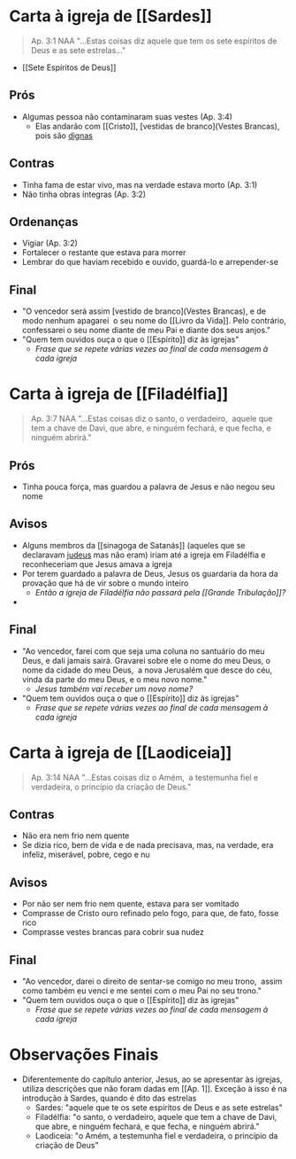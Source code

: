 # Carta à igreja de [[Sardes]]

> Ap. 3:1 NAA
> "...Estas coisas diz aquele que tem os sete espíritos de Deus e as sete estrelas..."

- [[Sete Espíritos de Deus]]
## Prós
- Algumas pessoa não contaminaram suas vestes (Ap. 3:4)
	- Elas andarão com [[Cristo]], [vestidas de branco](Vestes Brancas), pois são [dignas](Dignidade)
## Contras
- Tinha fama de estar vivo, mas na verdade estava morto (Ap. 3:1)
- Não tinha obras íntegras (Ap. 3:2)
## Ordenanças
- Vigiar (Ap. 3:2)
- Fortalecer o restante que estava para morrer
- Lembrar do que haviam recebido e ouvido, guardá-lo e arrepender-se
## Final
- "O vencedor será assim [vestido de branco](Vestes Brancas), e de modo nenhum apagarei  o seu nome do [[Livro da Vida]]. Pelo contrário, confessarei o seu nome diante de meu Pai e diante dos seus anjos."
- "Quem tem ouvidos ouça o que o [[Espírito]] diz às igrejas"
	- *Frase que se repete várias vezes ao final de cada mensagem à cada igreja*

# Carta à igreja de [[Filadélfia]]

> Ap. 3:7 NAA
> "...Estas coisas diz o santo, o verdadeiro,  aquele que tem a chave de Davi, que abre, e ninguém fechará, e que fecha, e ninguém abrirá."

## Prós
- Tinha pouca força, mas guardou a palavra de Jesus e não negou seu nome
## Avisos
- Alguns membros da [[sinagoga de Satanás]] (aqueles que se declaravam [judeus](Judeus.md) mas não eram) iriam até a igreja em Filadélfia e reconheceriam que Jesus amava a igreja
- Por terem guardado a palavra de Deus, Jesus os guardaria da hora da provação que há de vir sobre o mundo inteiro
	- *Então a igreja de Filadélfia não passará pela [[Grande Tribulação]]?* 
- 
## Final
- "Ao vencedor, farei com que seja uma coluna no santuário do meu Deus, e dali jamais sairá. Gravarei sobre ele o nome do meu Deus, o nome da cidade do meu Deus,  a nova Jerusalém que desce do céu, vinda da parte do meu Deus, e o meu novo nome."
	- *Jesus também vai receber um novo nome?*
- "Quem tem ouvidos ouça o que o [[Espírito]] diz às igrejas"
	- *Frase que se repete várias vezes ao final de cada mensagem à cada igreja*

# Carta à igreja de [[Laodiceia]]

> Ap. 3:14 NAA
> "...Estas coisas diz o Amém,  a testemunha fiel e verdadeira, o princípio da criação de Deus."

## Contras
- Não era nem frio nem quente
- Se dizia rico, bem de vida e de nada precisava, mas, na verdade, era infeliz, miserável, pobre, cego e nu
## Avisos
- Por não ser nem frio nem quente, estava para ser vomitado
- Comprasse de Cristo ouro refinado pelo fogo, para que, de fato, fosse rico
- Comprasse vestes brancas para cobrir sua nudez
## Final
- "Ao vencedor, darei o direito de sentar-se comigo no meu trono,  assim como também eu venci e me sentei com o meu Pai no seu trono."
- "Quem tem ouvidos ouça o que o [[Espírito]] diz às igrejas"
	- *Frase que se repete várias vezes ao final de cada mensagem à cada igreja*
# Observações Finais
- Diferentemente do capítulo anterior, Jesus, ao se apresentar às igrejas, utiliza descrições que não foram dadas em [[Ap. 1]]. Exceção à isso é na introdução à Sardes, quando é dito das estrelas
	- Sardes: "aquele que te os sete espíritos de Deus e as sete estrelas"
	- Filadélfia: "o santo, o verdadeiro, aquele que tem a chave de Davi, que abre, e ninguém fechará, e que fecha, e ninguém abrirá."
	- Laodiceia: "o Amém, a testemunha fiel e verdadeira, o princípio da criação de Deus"